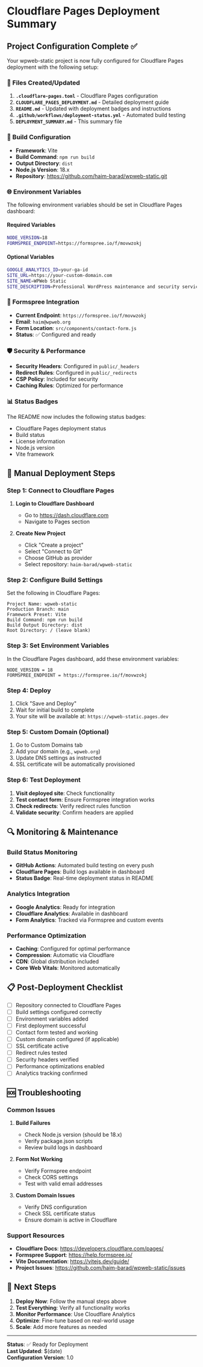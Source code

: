 # Cloudflare Pages Deployment Summary

## Project Configuration Complete ✅

Your wpweb-static project is now fully configured for Cloudflare Pages deployment with the following setup:

### 📁 Files Created/Updated

1. **`.cloudflare-pages.toml`** - Cloudflare Pages configuration
2. **`CLOUDFLARE_PAGES_DEPLOYMENT.md`** - Detailed deployment guide
3. **`README.md`** - Updated with deployment badges and instructions
4. **`.github/workflows/deployment-status.yml`** - Automated build testing
5. **`DEPLOYMENT_SUMMARY.md`** - This summary file

### 🔧 Build Configuration

- **Framework**: Vite
- **Build Command**: `npm run build`
- **Output Directory**: `dist`
- **Node.js Version**: 18.x
- **Repository**: https://github.com/haim-barad/wpweb-static.git

### 🌐 Environment Variables

The following environment variables should be set in Cloudflare Pages dashboard:

#### Required Variables
```bash
NODE_VERSION=18
FORMSPREE_ENDPOINT=https://formspree.io/f/movwzokj
```

#### Optional Variables
```bash
GOOGLE_ANALYTICS_ID=your-ga-id
SITE_URL=https://your-custom-domain.com
SITE_NAME=WPWeb Static
SITE_DESCRIPTION=Professional WordPress maintenance and security services
```

### 📧 Formspree Integration

- **Current Endpoint**: `https://formspree.io/f/movwzokj`
- **Email**: `haim@wpweb.org`
- **Form Location**: `src/components/contact-form.js`
- **Status**: ✅ Configured and ready

### 🛡️ Security & Performance

- **Security Headers**: Configured in `public/_headers`
- **Redirect Rules**: Configured in `public/_redirects`
- **CSP Policy**: Included for security
- **Caching Rules**: Optimized for performance

### 📊 Status Badges

The README now includes the following status badges:
- Cloudflare Pages deployment status
- Build status
- License information
- Node.js version
- Vite framework

## 🚀 Manual Deployment Steps

### Step 1: Connect to Cloudflare Pages

1. **Login to Cloudflare Dashboard**
   - Go to https://dash.cloudflare.com
   - Navigate to Pages section

2. **Create New Project**
   - Click "Create a project"
   - Select "Connect to Git"
   - Choose GitHub as provider
   - Select repository: `haim-barad/wpweb-static`

### Step 2: Configure Build Settings

Set the following in Cloudflare Pages:

```
Project Name: wpweb-static
Production Branch: main
Framework Preset: Vite
Build Command: npm run build
Build Output Directory: dist
Root Directory: / (leave blank)
```

### Step 3: Set Environment Variables

In the Cloudflare Pages dashboard, add these environment variables:

```
NODE_VERSION = 18
FORMSPREE_ENDPOINT = https://formspree.io/f/movwzokj
```

### Step 4: Deploy

1. Click "Save and Deploy"
2. Wait for initial build to complete
3. Your site will be available at: `https://wpweb-static.pages.dev`

### Step 5: Custom Domain (Optional)

1. Go to Custom Domains tab
2. Add your domain (e.g., `wpweb.org`)
3. Update DNS settings as instructed
4. SSL certificate will be automatically provisioned

### Step 6: Test Deployment

1. **Visit deployed site**: Check functionality
2. **Test contact form**: Ensure Formspree integration works
3. **Check redirects**: Verify redirect rules function
4. **Validate security**: Confirm headers are applied

## 🔍 Monitoring & Maintenance

### Build Status Monitoring

- **GitHub Actions**: Automated build testing on every push
- **Cloudflare Pages**: Build logs available in dashboard
- **Status Badge**: Real-time deployment status in README

### Analytics Integration

- **Google Analytics**: Ready for integration
- **Cloudflare Analytics**: Available in dashboard
- **Form Analytics**: Tracked via Formspree and custom events

### Performance Optimization

- **Caching**: Configured for optimal performance
- **Compression**: Automatic via Cloudflare
- **CDN**: Global distribution included
- **Core Web Vitals**: Monitored automatically

## 📋 Post-Deployment Checklist

- [ ] Repository connected to Cloudflare Pages
- [ ] Build settings configured correctly
- [ ] Environment variables added
- [ ] First deployment successful
- [ ] Contact form tested and working
- [ ] Custom domain configured (if applicable)
- [ ] SSL certificate active
- [ ] Redirect rules tested
- [ ] Security headers verified
- [ ] Performance optimizations enabled
- [ ] Analytics tracking confirmed

## 🆘 Troubleshooting

### Common Issues

1. **Build Failures**
   - Check Node.js version (should be 18.x)
   - Verify package.json scripts
   - Review build logs in dashboard

2. **Form Not Working**
   - Verify Formspree endpoint
   - Check CORS settings
   - Test with valid email addresses

3. **Custom Domain Issues**
   - Verify DNS configuration
   - Check SSL certificate status
   - Ensure domain is active in Cloudflare

### Support Resources

- **Cloudflare Docs**: https://developers.cloudflare.com/pages/
- **Formspree Support**: https://help.formspree.io/
- **Vite Documentation**: https://vitejs.dev/guide/
- **Project Issues**: https://github.com/haim-barad/wpweb-static/issues

## 🎉 Next Steps

1. **Deploy Now**: Follow the manual steps above
2. **Test Everything**: Verify all functionality works
3. **Monitor Performance**: Use Cloudflare Analytics
4. **Optimize**: Fine-tune based on real-world usage
5. **Scale**: Add more features as needed

---

**Status**: ✅ Ready for Deployment  
**Last Updated**: $(date)  
**Configuration Version**: 1.0
